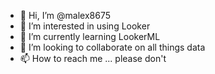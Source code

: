 - 👋 Hi, I’m @malex8675
- 👀 I’m interested in using Looker
- 🌱 I’m currently learning LookerML
- 💞️ I’m looking to collaborate on all things data
- 📫 How to reach me ... please don't

<!---
malex8675/malex8675 is a ✨ special ✨ repository because its `README.md` (this file) appears on your GitHub profile.
You can click the Preview link to take a look at your changes.
--->
